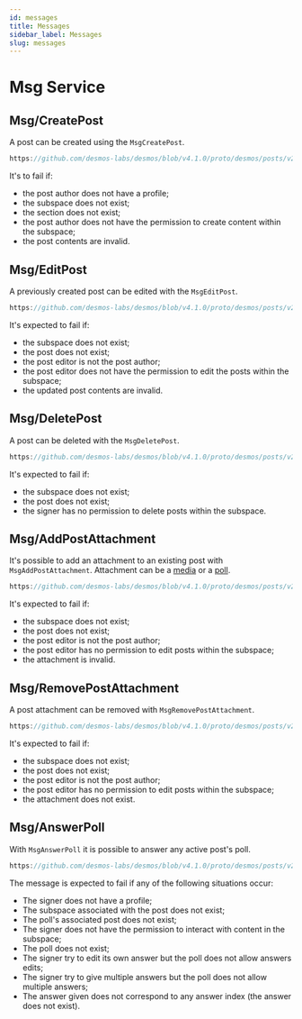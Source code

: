 ```yaml
---
id: messages
title: Messages
sidebar_label: Messages
slug: messages
---
```


# Msg Service

## Msg/CreatePost
A post can be created using the `MsgCreatePost`.

```js reference
https://github.com/desmos-labs/desmos/blob/v4.1.0/proto/desmos/posts/v2/msgs.proto#L36-L89
```

It's to fail if:
* the post author does not have a profile;
* the subspace does not exist;
* the section does not exist;
* the post author does not have the permission to create content within the subspace;
* the post contents are invalid.

## Msg/EditPost
A previously created post can be edited with the `MsgEditPost`.

```js reference
https://github.com/desmos-labs/desmos/blob/v4.1.0/proto/desmos/posts/v2/msgs.proto#L107-L135
```
It's expected to fail if:
* the subspace does not exist;
* the post does not exist;
* the post editor is not the post author;
* the post editor does not have the permission to edit the posts within the subspace;
* the updated post contents are invalid.

## Msg/DeletePost
A post can be deleted with the `MsgDeletePost`.

```js reference
https://github.com/desmos-labs/desmos/blob/v4.1.0/proto/desmos/posts/v2/msgs.proto#L147-L163
```

It's expected to fail if:
* the subspace does not exist;
* the post does not exist;
* the signer has no permission to delete posts within the subspace.

## Msg/AddPostAttachment
It's possible to add an attachment to an existing post with `MsgAddPostAttachment`. Attachment can be a [media](02-concepts.md#media) or a [poll](02-concepts.md#poll).

```js reference
https://github.com/desmos-labs/desmos/blob/v4.1.0/proto/desmos/posts/v2/msgs.proto#L170-L191
```

It's expected to fail if:
* the subspace does not exist;
* the post does not exist;
* the post editor is not the post author;
* the post editor has no permission to edit posts within the subspace;
* the attachment is invalid.

## Msg/RemovePostAttachment
A post attachment can be removed with `MsgRemovePostAttachment`.

```js reference
https://github.com/desmos-labs/desmos/blob/v4.1.0/proto/desmos/posts/v2/msgs.proto#L209-L232
```

It's expected to fail if:
* the subspace does not exist;
* the post does not exist;
* the post editor is not the post author;
* the post editor has no permission to edit posts within the subspace;
* the attachment does not exist.

## Msg/AnswerPoll
With `MsgAnswerPoll` it is possible to answer any active post's poll.

```js reference 
https://github.com/desmos-labs/desmos/blob/v4.1.0/proto/desmos/posts/v2/msgs.proto#L245-271
```

The message is expected to fail if any of the following situations occur:
* The signer does not have a profile;
* The subspace associated with the post does not exist;
* The poll's associated post does not exist;
* The signer does not have the permission to interact with content in the subspace;
* The poll does not exist;
* The signer try to edit its own answer but the poll does not allow answers edits;
* The signer try to give multiple answers but the poll does not allow multiple answers;
* The answer given does not correspond to any answer index (the answer does not exist).